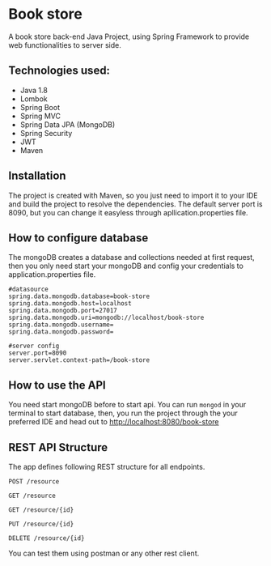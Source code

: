 # Book store

A book store back-end Java Project, using Spring Framework to provide web functionalities to server side.
	
## Technologies used:
- Java 1.8
- Lombok
- Spring Boot
- Spring MVC
- Spring Data JPA (MongoDB)
- Spring Security
- JWT
- Maven

## Installation
The project is created with Maven, so you just need to import it to your IDE and build the project to resolve the dependencies. The default server port is 8090, but you can change it easyless through apllication.properties file.

## How to configure database
The mongoDB creates a database and collections needed at first request, then you only need start your mongoDB and config your credentials to application.properties file.

```
#datasource
spring.data.mongodb.database=book-store
spring.data.mongodb.host=localhost
spring.data.mongodb.port=27017
spring.data.mongodb.uri=mongodb://localhost/book-store
spring.data.mongodb.username=
spring.data.mongodb.password=

#server config
server.port=8090
server.servlet.context-path=/book-store
```

## How to use the API
You need start mongoDB before to start api. You can run `mongod` in your terminal to start database, then, you run the project through the your preferred IDE and head out to [http://localhost:8080/book-store](http://localhost:8080/book-store)

## REST API Structure

The app defines following REST structure for all endpoints.

    POST /resource
    
    GET /resource
    
    GET /resource/{id}
    
    PUT /resource/{id}
    
    DELETE /resource/{id}

You can test them using postman or any other rest client.

